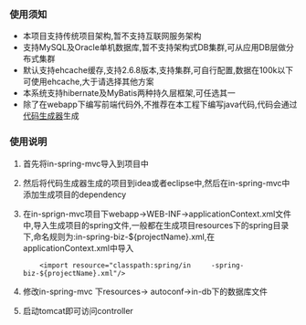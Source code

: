 ### 使用须知

- 本项目支持传统项目架构,暂不支持互联网服务架构
- 支持MySQL及Oracle单机数据库,暂不支持架构式DB集群,可从应用DB层做分布式集群
- 默认支持ehcache缓存,支持2.6.8版本,支持集群,可自行配置,数据在100k以下可使用ehcache,大于请选择其他方案
- 本系统支持hibernate及MyBatis两种持久层框架,可任选其一
- 除了在webapp下编写前端代码外,不推荐在本工程下编写java代码,代码会通过[代码生成器](https://github.com/ijson/in-spring-mvc-common)生成


### 使用说明
1. 首先将in-spring-mvc导入到项目中
2. 然后将代码生成器生成的项目到idea或者eclipse中,然后在in-spring-mvc中添加生成项目的dependency
3. 在in-sprign-mvc项目下webapp->WEB-INF->applicationContext.xml文件中,导入生成项目的spring文件,一般都在生成项目resources下的spring目录下,命名规则为:in-spring-biz-${projectName}.xml,在applicationContext.xml中导入
   ```
       <import resource="classpath:spring/in     -spring-biz-${projectName}.xml"/>
   ```
4. 修改in-spring-mvc 下resources-> autoconf->in-db下的数据库文件

4. 启动tomcat即可访问controller
